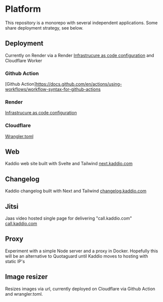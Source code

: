# Platform
This repository is a monorepo with several independent applications. Some share deployment strategy, see below.

## Deployment
Currently on Render via a Render [Infrastrucure as code configuration](https://render.com/docs/infrastructure-as-code) and Cloudflare Worker

### Github Action
[Github Action]https://docs.github.com/en/actions/using-workflows/workflow-syntax-for-github-actions

### Render
[Infrastrucure as code configuration](https://render.com/docs/infrastructure-as-code)

### Cloudflare
[Wrangler.toml](https://developers.cloudflare.com/workers/get-started/guide/https://render.com/docs/infrastructure-as-code)


## Web
Kaddio web site built with Svelte and Tailwind
[next.kaddio.com](https://next.kaddio.com)

## Changelog
Kaddio changelog built with Next and Tailwind
[changelog.kaddio.com](https://changelog.kaddio.com)


## Jitsi
Jaas video hosted single page for delivering "call.kaddio.com"
[call.kaddio.com](https://call.kaddio.com)


## Proxy
Experiment with a simple Node server and a proxy in Docker. Hopefully this will be an alternative to Quotaguard until Kaddio moves to hosting with static IP's

## Image resizer
Resizes images via url, currently deployed on Cloudflare via Github Action and wrangler.toml.